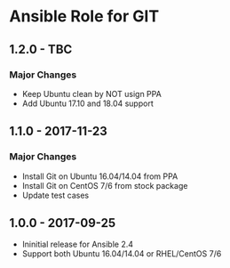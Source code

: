 Ansible Role for GIT
====================

1.2.0 - TBC
-----------

### Major Changes

-   Keep Ubuntu clean by NOT usign PPA
-   Add Ubuntu 17.10 and 18.04 support

1.1.0 - 2017-11-23
------------------

### Major Changes

-   Install Git on Ubuntu 16.04/14.04 from PPA
-   Install Git on CentOS 7/6 from stock package
-   Update test cases

1.0.0 - 2017-09-25
------------------

-   Ininitial release for Ansible 2.4
-   Support both Ubuntu 16.04/14.04 or RHEL/CentOS 7/6

